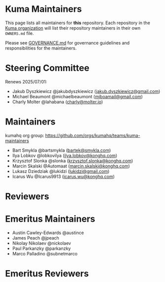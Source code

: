 # Kuma Maintainers

This page lists all maintainers for **this**
repository. Each repository in the [Kuma organization](https://github.com/kumahq/) will
list their repository maintainers in their own `OWNERS.md` file.

Please see [GOVERNANCE.md](GOVERNANCE.md) for governance guidelines and responsibilities for the maintainers.

# Steering Committee

Renews 2025/07/01:

- Jakub Dyszkiewicz @jakubdyszkiewicz (jakub.dyszkiewicz@gmail.com)
- Michael Beaumont @michaelbeaumont (mjboamail@gmail.com)
- Charly Molter @lahabana (charly@molter.io)

# Maintainers

kumahq org group: https://github.com/orgs/kumahq/teams/kuma-maintainers 

- Bart Smykla @bartsmykla (bartek@smykla.com)
- Ilya Lobkov @lobkovilya (ilya.lobkov@konghq.com)
- Krzysztof Slonka @slonka (krzysztof.slonka@konghq.com)
- Marcin Skalski @Automaat (marcin.skalski@konghq.com)
- Lukasz Dziedziak @lukidzi (lukidzi@gmail.com)
- Icarus Wu @Icarus9913 (icarus.wu@konghq.com)

# Reviewers


# Emeritus Maintainers

- Austin Cawley-Edwards @austince
- James Peach @jpeach
- Nikolay Nikolaev @nickolaev
- Paul Parkanzky @parkanzky
- Marco Palladino @subnetmarco

# Emeritus Reviewers

